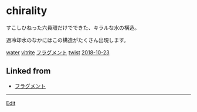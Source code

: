 # chirality

[](https://gyazo.com/b20a991dbfbf3df77180b408e51a3f0d)

すこしひねった六員環だけでできた、キラルな水の構造。

過冷却水のなかにはこの構造がたくさん出現します。



[water](water.md) [vitrite](vitrite.md) [フラグメント](フラグメント.md) [twist](twist.md)  [2018-10-23](2018-10-23.md) 



## Linked from

* [フラグメント](フラグメント.md)


----
[Edit](https://github.com/vitroid/vitroid.github.io/edit/master/MD/chirality.md)
